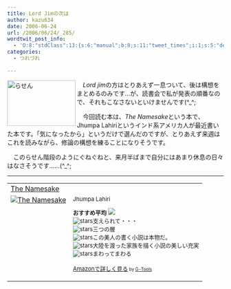 ```yaml
---
title: Lord Jimの次は
author: kazu634
date: 2006-06-24
url: /2006/06/24/_285/
wordtwit_post_info:
  - 'O:8:"stdClass":13:{s:6:"manual";b:0;s:11:"tweet_times";i:1;s:5:"delay";i:0;s:7:"enabled";i:1;s:10:"separation";s:2:"60";s:7:"version";s:3:"3.7";s:14:"tweet_template";b:0;s:6:"status";i:2;s:6:"result";a:0:{}s:13:"tweet_counter";i:2;s:13:"tweet_log_ids";a:1:{i:0;i:2415;}s:9:"hash_tags";a:0:{}s:8:"accounts";a:1:{i:0;s:7:"kazu634";}}'
categories:
  - つれづれ

---
```

<div class="section">
<p>
<a href="http://image.blog.livedoor.jp/simoom634/imgs/4/1/41ee6d89.jpg" onclick="__gaTracker('send', 'event', 'outbound-article', 'http://image.blog.livedoor.jp/simoom634/imgs/4/1/41ee6d89.jpg', '');" target="_blank"><img width="159" align="left" alt="らせん" src="http://image.blog.livedoor.jp/simoom634/imgs/4/1/41ee6d89-s.jpg" class="pict" height="106" border="0" /></a>
</p></p> 
  
<p>
    　<i>Lord jim</i>の方はとりあえず一息ついて、後は構想をまとめるのみです…が、読書会で私が発表の順番なので、それもこなさないといけませんです(^_^;
</p></p> 
  
<p>
    　今回読む本は、<i>The Namesake</i>という本で、Jhumpa Lahiriというインド系アメリカ人が最近書いた本です。「気になったから」というだけで選んだのですが、とりあえず来週はこれを読みながら、修論の構想を練ることになりそうです。
</p></p> 
  
<p>
    　このらせん階段のようにぐねぐねと、来月半ばまで自分にはあまり休息の日々はなさそうです……(^_^;
</p>
  
<hr />
  
<p>
<center>
</center>
</p>
  
<p>
<table cellpadding="5" border="0">
<tr>
<td colspan="2">
<a href="https://www.amazon.co.jp/exec/obidos/ASIN/0618485228/goodpic-22/" onclick="__gaTracker('send', 'event', 'outbound-article', 'https://www.amazon.co.jp/exec/obidos/ASIN/0618485228/goodpic-22/', 'The Namesake');" target="_top">The Namesake</a>
</td>
</tr>
      
<tr>
<td valign="top">
<a href="https://www.amazon.co.jp/exec/obidos/ASIN/0618485228/goodpic-22/" onclick="__gaTracker('send', 'event', 'outbound-article', 'https://www.amazon.co.jp/exec/obidos/ASIN/0618485228/goodpic-22/', '');" target="_top"><img alt="The Namesake" src="http://images.amazon.com/images/P/0618485228.01._SCMZZZZZZZ_.jpg" border="0" /></a>
</td>
        
<td valign="top">
<font size="-1">Jhumpa Lahiri </p> 
          
<p>
<strong>おすすめ平均</strong> <img src="http://g-images.amazon.com/images/G/01/detail/stars-4-5.gif" /><br /><img alt="stars" src="http://g-images.amazon.com/images/G/01/detail/stars-3-0.gif" />支えられて・・・<br /><img alt="stars" src="http://g-images.amazon.com/images/G/01/detail/stars-5-0.gif" />三つの層<br /><img alt="stars" src="http://g-images.amazon.com/images/G/01/detail/stars-4-0.gif" />この美人の書く小説は本物だ。<br /><img alt="stars" src="http://g-images.amazon.com/images/G/01/detail/stars-5-0.gif" />大陸を渡った家族を描く小説の美しい充実<br /><img alt="stars" src="http://g-images.amazon.com/images/G/01/detail/stars-4-0.gif" />まわってまわる
</p>
          
<p>
<a href="https://www.amazon.co.jp/exec/obidos/ASIN/0618485228/goodpic-22/" onclick="__gaTracker('send', 'event', 'outbound-article', 'https://www.amazon.co.jp/exec/obidos/ASIN/0618485228/goodpic-22/', 'Amazonで詳しく見る');" target="_top">Amazonで詳しく見る</a></font><font size="-2"> by <a href="http://www.goodpic.com/mt/aws/index.html" onclick="__gaTracker('send', 'event', 'outbound-article', 'http://www.goodpic.com/mt/aws/index.html', 'G-Tools');">G-Tools</a></font></td> </tr> </tbody> </table>
</p></div>
